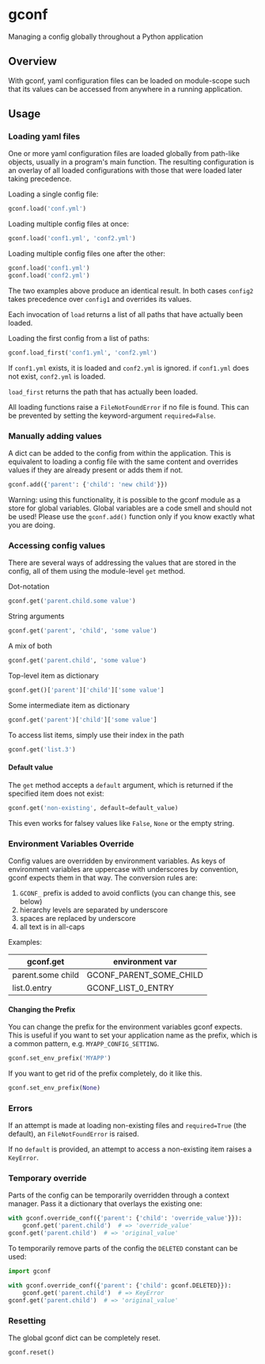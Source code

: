 # gconf

Managing a config globally throughout a Python application

## Overview

With gconf, yaml configuration files can be loaded on module-scope
such that its values can be accessed from anywhere in a running application.

## Usage

### Loading yaml files

One or more yaml configuration files are loaded globally from path-like objects,
usually in a program's main function.
The resulting configuration is an overlay of all loaded configurations
with those that were loaded later taking precedence.

Loading a single config file:
```python
gconf.load('conf.yml')
```

Loading multiple config files at once:
```python
gconf.load('conf1.yml', 'conf2.yml')
```

Loading multiple config files one after the other:
```python
gconf.load('conf1.yml')
gconf.load('conf2.yml')
```

The two examples above produce an identical result.
In both cases `config2` takes precedence over `config1` and overrides its values.

Each invocation of `load` returns a list of all paths that have actually been loaded.

Loading the first config from a list of paths:
```python
gconf.load_first('conf1.yml', 'conf2.yml')
```

If `conf1.yml` exists, it is loaded and `conf2.yml` is ignored.
if `conf1.yml` does not exist, `conf2.yml` is loaded.

`load_first` returns the path that has actually been loaded.

All loading functions raise a `FileNotFoundError` if no file is found.
This can be prevented by setting the keyword-argument `required=False`.


### Manually adding values

A dict can be added to the config from within the application.
This is equivalent to loading a config file with the same content
and overrides values if they are already present or adds them if not.

```python
gconf.add({'parent': {'child': 'new child'}})
```

Warning: using this functionality, it is possible to the gconf module as a store for global variables.
Global variables are a code smell and should not be used!
Please use the `gconf.add()` function only if you know exactly what you are doing.


### Accessing config values

There are several ways of addressing the values that are stored in the config,
all of them using the module-level `get` method.

Dot-notation
```python
gconf.get('parent.child.some value')
```

String arguments
```python
gconf.get('parent', 'child', 'some value')
```

A mix of both
```python
gconf.get('parent.child', 'some value')
```

Top-level item as dictionary
```python
gconf.get()['parent']['child']['some value']
```

Some intermediate item as dictionary
```python
gconf.get('parent')['child']['some value']
```

To access list items, simply use their index in the path
```python
gconf.get('list.3')
```

#### Default value

The `get` method accepts a `default` argument, which is returned
if the specified item does not exist:
```python
gconf.get('non-existing', default=default_value)
```
This even works for falsey values like `False`, `None` or the empty string.

### Environment Variables Override

Config values are overridden by environment variables. As keys of environment variables are uppercase with
 underscores by convention, gconf expects them in that way. The conversion rules are:
1. `GCONF_` prefix is added to avoid conflicts (you can change this, see below)
1. hierarchy levels are separated by underscore
2. spaces are replaced by underscore
3. all text is in all-caps

Examples:

| gconf.get         | environment var         |
|-------------------|-------------------------|
| parent.some child | GCONF_PARENT_SOME_CHILD |
| list.0.entry      | GCONF_LIST_0_ENTRY      |

#### Changing the Prefix

You can change the prefix for the environment variables gconf expects.
This is useful if you want to set your application name as the prefix, which is a common pattern,
e.g. `MYAPP_CONFIG_SETTING`.

```python
gconf.set_env_prefix('MYAPP')
```

If you want to get rid of the prefix completely, do it like this.

```python
gconf.set_env_prefix(None)
```

### Errors

If an attempt is made at loading non-existing files and `required=True` (the default), an `FileNotFoundError` is raised.

If no `default` is provided, an attempt to access a non-existing item raises a `KeyError`.

### Temporary override

Parts of the config can be temporarily overridden through a context manager.
Pass it a dictionary that overlays the existing one:
```python
with gconf.override_conf({'parent': {'child': 'override_value'}}):
    gconf.get('parent.child')  # => 'override_value'
gconf.get('parent.child')  # => 'original_value'
```

To temporarily remove parts of the config the `DELETED` constant can be used:

```python
import gconf

with gconf.override_conf({'parent': {'child': gconf.DELETED}}):
    gconf.get('parent.child')  # => KeyError
gconf.get('parent.child')  # => 'original_value'
```

### Resetting

The global gconf dict can be completely reset.

```python
gconf.reset()
```
